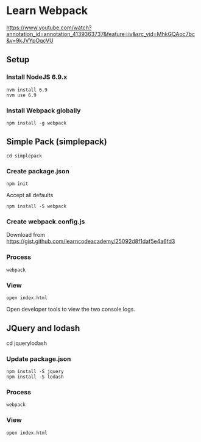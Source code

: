 # Learn Webpack

https://www.youtube.com/watch?annotation_id=annotation_4139363737&feature=iv&src_vid=MhkGQAoc7bc&v=9kJVYpOqcVU

## Setup

### Install NodeJS 6.9.x

````
nvm install 6.9
nvm use 6.9
````

### Install Webpack globally

````
npm install -g webpack
````

## Simple Pack (simplepack)

````
cd simplepack
````

### Create package.json

````
npm init
````
Accept all defaults

````
npm install -S webpack
````

### Create webpack.config.js

Download from https://gist.github.com/learncodeacademy/25092d8f1daf5e4a6fd3

### Process

````
webpack
````

### View
````
open index.html
````

Open developer tools to view the two console logs.

## JQuery and lodash

cd jquerylodash

### Update package.json

````
npm install -S jquery
npm install -S lodash
````

### Process

````
webpack
````

### View
````
open index.html
````
